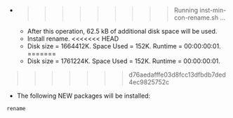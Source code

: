 * >>>>>>>>> Running inst-min-con-rename.sh ...
  * After this operation, 62.5 kB of additional disk space will be used.
  * Install rename.
<<<<<<< HEAD
  * Disk size = 1664412K. Space Used = 152K. Runtime = 00:00:00:01.
=======
  * Disk size = 1761224K. Space Used = 152K. Runtime = 00:00:00:01.
>>>>>>> d76aedafffe03d8fcc13dfbdb7ded4ec9825752c
  * The following NEW packages will be installed:
  ```bash
rename
  ```
